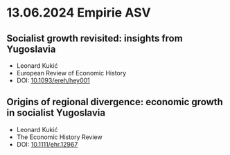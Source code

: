 # 13.06.2024 Empirie ASV



## Socialist growth revisited: insights from Yugoslavia

- Leonard Kukić
- European Review of Economic History
- DOI: [10.1093/ereh/hey001](http://doi.org/10.1093/ereh/hey001)



## Origins of regional divergence: economic growth in socialist Yugoslavia

- Leonard Kukić
- The Economic History Review
- DOI: [10.1111/ehr.12967](http://doi.org/10.1111/ehr.12967)

